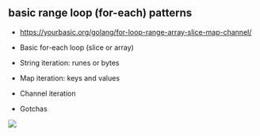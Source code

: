 ## basic range loop (for-each) patterns

* https://yourbasic.org/golang/for-loop-range-array-slice-map-channel/


* Basic for-each loop (slice or array)
* String iteration: runes or bytes
* Map iteration: keys and values
* Channel iteration
* Gotchas

<img src="https://yourbasic.org/golang/gopher-hula-hoop.jpg">
